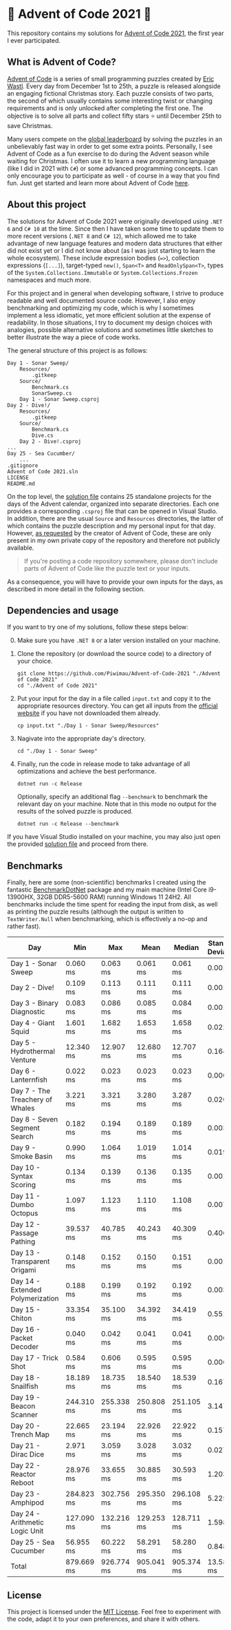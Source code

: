 # 🎄 Advent of Code 2021 🎄

This repository contains my solutions for [Advent of Code 2021](https://adventofcode.com/2021),
the first year I ever participated.

## What is Advent of Code?

[Advent of Code](https://adventofcode.com/) is a series of small programming puzzles created by
[Eric Wastl](http://was.tl/). Every day from December 1st to 25th, a puzzle is released alongside an
engaging fictional Christmas story. Each puzzle consists of two parts, the second of which usually
contains some interesting twist or changing requirements and is only unlocked after completing the
first one. The objective is to solve all parts and collect fifty stars ⭐ until December 25th to
save Christmas.

Many users compete on the [global leaderboard](https://adventofcode.com/2021/leaderboard) by
solving the puzzles in an unbelievably fast way in order to get some extra points. Personally,
I see Advent of Code as a fun exercise to do during the Advent season while waiting for Christmas.
I often use it to learn a new programming language (like I did in 2021 with `C#`) or some advanced
programming concepts. I can only encourage you to participate as well - of course in a way that you
find fun. Just get started and learn more about Advent of Code
[here](https://adventofcode.com/2021/about).

## About this project

The solutions for Advent of Code 2021 were originally developed using `.NET 6` and `C# 10` at the
time. Since then I have taken some time to update them to more recent versions (`.NET 8` and
`C# 12`), which allowed me to take advantage of new language features and modern data structures
that either did not exist yet or I did not know about (as I was just starting to learn the whole
ecosystem). These include expression bodies (`=>`), collection expressions (`[...]`), target-typed
`new()`, `Span<T>` and `ReadOnlySpan<T>`, types of the `System.Collections.Immutable` or
`System.Collections.Frozen` namespaces and much more.

For this project and in general when developing software, I strive to produce readable and well
documented source code. However, I also enjoy benchmarking and optimizing my code, which is why I
sometimes implement a less idiomatic, yet more efficient solution at the expense of readability.
In those situations, I try to document my design choices with analogies, possible alternative
solutions and sometimes little sketches to better illustrate the way a piece of code works.

The general structure of this project is as follows:

```
Day 1 - Sonar Sweep/
    Resources/
        .gitkeep
    Source/
        Benchmark.cs
        SonarSweep.cs
    Day 1 - Sonar Sweep.csproj
Day 2 - Dive!/
    Resources/
        .gitkeep
    Source/
        Benchmark.cs
        Dive.cs
    Day 2 - Dive!.csproj
...
Day 25 - Sea Cucumber/
    ...
.gitignore
Advent of Code 2021.sln
LICENSE
README.md
```

On the top level, the [solution file](Advent+of+Code+2021.sln) contains 25 standalone projects
for the days of the Advent calendar, organized into separate directories. Each one provides a
corresponding `.csproj` file that can be opened in Visual Studio. In addition, there are the usual
`Source` and `Resources` directories, the latter of which contains the puzzle description and my
personal input for that day. However, [as requested](https://adventofcode.com/2021/about) by the
creator of Advent of Code, these are only present in my own private copy of the repository and
therefore not publicly available.

> If you're posting a code repository somewhere, please don't include parts of Advent of Code like
  the puzzle text or your inputs.

As a consequence, you will have to provide your own inputs for the days, as described in more detail
in the following section.

## Dependencies and usage

If you want to try one of my solutions, follow these steps below:

0. Make sure you have `.NET 8` or a later version installed on your machine.

1. Clone the repository (or download the source code) to a directory of your choice.

   ```shell
   git clone https://github.com/Piwimau/Advent-of-Code-2021 "./Advent of Code 2021"
   cd "./Advent of Code 2021"
   ```

2. Put your input for the day in a file called `input.txt` and copy it to the appropriate resources
   directory. You can get all inputs from the [official website](https://adventofcode.com/2021) if
   you have not downloaded them already.

   ```shell
   cp input.txt "./Day 1 - Sonar Sweep/Resources"
   ```

3. Nagivate into the appropriate day's directory.

   ```shell
   cd "./Day 1 - Sonar Sweep"
   ```

4. Finally, run the code in release mode to take advantage of all optimizations and achieve the best
   performance.

   ```shell
   dotnet run -c Release
   ```

   Optionally, specify an additional flag `--benchmark` to benchmark the relevant day on your
   machine. Note that in this mode no output for the results of the solved puzzle is produced.

   ```shell
   dotnet run -c Release --benchmark
   ```

If you have Visual Studio installed on your machine, you may also just open the provided
[solution file](Advent+of+Code+2021.sln) and proceed from there.

## Benchmarks

Finally, here are some (non-scientific) benchmarks I created using the fantastic
[BenchmarkDotNet](https://github.com/dotnet/BenchmarkDotNet) package and my main machine (Intel Core
i9-13900HX, 32GB DDR5-5600 RAM) running Windows 11 24H2. All benchmarks include the time spent for
reading the input from disk, as well as printing the puzzle results (although the output is written
to `TextWriter.Null` when benchmarking, which is effectively a no-op and rather fast).

| Day                              | Min        | Max        | Mean       | Median     | Standard Deviation |
|----------------------------------|------------|------------|------------|------------|--------------------|
| Day 1 - Sonar Sweep              |   0.060 ms |   0.063 ms |   0.061 ms |   0.061 ms |  0.001 ms          |
| Day 2 - Dive!                    |   0.109 ms |   0.113 ms |   0.111 ms |   0.111 ms |  0.001 ms          |
| Day 3 - Binary Diagnostic        |   0.083 ms |   0.086 ms |   0.085 ms |   0.084 ms |  0.001 ms          |
| Day 4 - Giant Squid              |   1.601 ms |   1.682 ms |   1.653 ms |   1.658 ms |  0.022 ms          |
| Day 5 - Hydrothermal Venture     |  12.340 ms |  12.907 ms |  12.680 ms |  12.707 ms |  0.164 ms          |
| Day 6 - Lanternfish              |   0.022 ms |   0.023 ms |   0.023 ms |   0.023 ms |  0.000 ms          |
| Day 7 - The Treachery of Whales  |   3.221 ms |   3.321 ms |   3.280 ms |   3.287 ms |  0.026 ms          |
| Day 8 - Seven Segment Search     |   0.182 ms |   0.194 ms |   0.189 ms |   0.189 ms |  0.003 ms          |
| Day 9 - Smoke Basin              |   0.990 ms |   1.064 ms |   1.019 ms |   1.014 ms |  0.019 ms          |
| Day 10 - Syntax Scoring          |   0.134 ms |   0.139 ms |   0.136 ms |   0.135 ms |  0.001 ms          |
| Day 11 - Dumbo Octopus           |   1.097 ms |   1.123 ms |   1.110 ms |   1.108 ms |  0.007 ms          |
| Day 12 - Passage Pathing         |  39.537 ms |  40.785 ms |  40.243 ms |  40.309 ms |  0.406 ms          |
| Day 13 - Transparent Origami     |   0.148 ms |   0.152 ms |   0.150 ms |   0.151 ms |  0.001 ms          |
| Day 14 - Extended Polymerization |   0.188 ms |   0.199 ms |   0.192 ms |   0.192 ms |  0.003 ms          |
| Day 15 - Chiton                  |  33.354 ms |  35.100 ms |  34.392 ms |  34.419 ms |  0.551 ms          |
| Day 16 - Packet Decoder          |   0.040 ms |   0.042 ms |   0.041 ms |   0.041 ms |  0.000 ms          |
| Day 17 - Trick Shot              |   0.584 ms |   0.606 ms |   0.595 ms |   0.595 ms |  0.006 ms          |
| Day 18 - Snailfish               |  18.189 ms |  18.735 ms |  18.540 ms |  18.539 ms |  0.167 ms          |
| Day 19 - Beacon Scanner          | 244.310 ms | 255.338 ms | 250.808 ms | 251.105 ms |  3.147 ms          |
| Day 20 - Trench Map              |  22.665 ms |  23.194 ms |  22.926 ms |  22.922 ms |  0.157 ms          |
| Day 21 - Dirac Dice              |   2.971 ms |   3.059 ms |   3.028 ms |   3.032 ms |  0.027 ms          |
| Day 22 - Reactor Reboot          |  28.976 ms |  33.655 ms |  30.885 ms |  30.593 ms |  1.203 ms          |
| Day 23 - Amphipod                | 284.823 ms | 302.756 ms | 295.350 ms | 296.108 ms |  5.225 ms          |
| Day 24 - Arithmetic Logic Unit   | 127.090 ms | 132.216 ms | 129.253 ms | 128.711 ms |  1.598 ms          |
| Day 25 - Sea Cucumber            |  56.955 ms |  60.222 ms |  58.291 ms |  58.280 ms |  0.848 ms          |
| Total                            | 879.669 ms | 926.774 ms | 905.041 ms | 905.374 ms | 13.584 ms          |

## License

This project is licensed under the [MIT License](LICENSE). Feel free to experiment with the code,
adapt it to your own preferences, and share it with others.